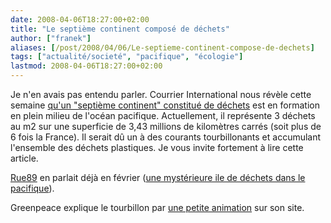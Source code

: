 ```yaml
---
date: 2008-04-06T18:27:00+02:00
title: "Le septième continent composé de déchets"
author: ["franek"]
aliases: [/post/2008/04/06/Le-septieme-continent-compose-de-dechets]
tags: ["actualité/societé", "pacifique", "écologie"]
lastmod: 2008-04-06T18:27:00+02:00
---
```

Je n'en avais pas entendu parler. Courrier International nous révèle cette semaine [qu'un "septième continent" constitué de déchets](http://www.courrierinternational.com/article.asp?obj_id=83734) est en formation en plein milieu de l'océan pacifique. Actuellement, il représente 3 déchets au m2 sur une superficie de 3,43 millions de kilomètres carrés (soit plus de 6 fois la France). Il serait dû un à des courants tourbillonants et accumulant l'ensemble des déchets plastiques. Je vous invite fortement à lire cette article.

[Rue89](http://www.rue89.fr) en parlait déjà en février ([une mystérieure ile de déchets dans le pacifique](http://www.rue89.com/2008/02/02/une-mysterieuse-ile-de-dechets-dans-le-pacifique)).

Greenpeace explique le tourbillon par [une petite animation](http://oceans.greenpeace.org/en/the-expedition/news/trashing-our-oceans/ocean_pollution_animation) sur son site.
